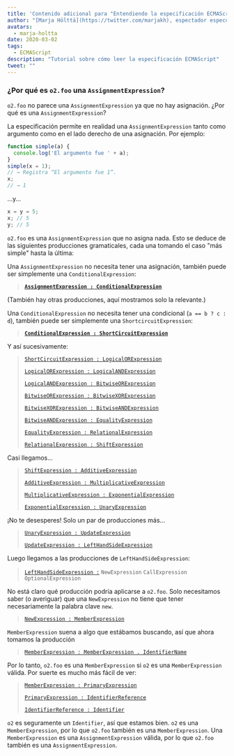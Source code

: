 ```yaml
---
title: 'Contenido adicional para "Entendiendo la especificación ECMAScript, parte 2"'
author: "[Marja Hölttä](https://twitter.com/marjakh), espectador especulativo de especificaciones"
avatars:
  - marja-holtta
date: 2020-03-02
tags:
  - ECMAScript
description: "Tutorial sobre cómo leer la especificación ECMAScript"
tweet: ""
---
```


### ¿Por qué es `o2.foo` una `AssignmentExpression`?

`o2.foo` no parece una `AssignmentExpression` ya que no hay asignación. ¿Por qué es una `AssignmentExpression`?

La especificación permite en realidad una `AssignmentExpression` tanto como argumento como en el lado derecho de una asignación. Por ejemplo:

```js
function simple(a) {
  console.log('El argumento fue ' + a);
}
simple(x = 1);
// → Registra “El argumento fue 1”.
x;
// → 1
```

…y…

```js
x = y = 5;
x; // 5
y; // 5
```

`o2.foo` es una `AssignmentExpression` que no asigna nada. Esto se deduce de las siguientes producciones gramaticales, cada una tomando el caso "más simple" hasta la última:

Una `AssignmentExpression` no necesita tener una asignación, también puede ser simplemente una `ConditionalExpression`:

> **[`AssignmentExpression : ConditionalExpression`](https://tc39.es/ecma262/#sec-assignment-operators)**

(También hay otras producciones, aquí mostramos solo la relevante.)

Una `ConditionalExpression` no necesita tener una condicional (`a == b ? c : d`), también puede ser simplemente una `ShortcircuitExpression`:

> **[`ConditionalExpression : ShortCircuitExpression`](https://tc39.es/ecma262/#sec-conditional-operator)**

Y así sucesivamente:

> [`ShortCircuitExpression : LogicalORExpression`](https://tc39.es/ecma262/#prod-ShortCircuitExpression)
>
> [`LogicalORExpression : LogicalANDExpression`](https://tc39.es/ecma262/#prod-LogicalORExpression)
>
> [`LogicalANDExpression : BitwiseORExpression`](https://tc39.es/ecma262/#prod-LogicalANDExpression)
>
> [`BitwiseORExpression : BitwiseXORExpression`](https://tc39.es/ecma262/#prod-BitwiseORExpression)
>
> [`BitwiseXORExpression : BitwiseANDExpression`](https://tc39.es/ecma262/#prod-BitwiseXORExpression)
>
> [`BitwiseANDExpression : EqualityExpression`](https://tc39.es/ecma262/#prod-BitwiseANDExpression)
>
> [`EqualityExpression : RelationalExpression`](https://tc39.es/ecma262/#sec-equality-operators)
>
> [`RelationalExpression : ShiftExpression`](https://tc39.es/ecma262/#prod-RelationalExpression)

<!--truncate-->
Casi llegamos…

> [`ShiftExpression : AdditiveExpression`](https://tc39.es/ecma262/#prod-ShiftExpression)
>
> [`AdditiveExpression : MultiplicativeExpression`](https://tc39.es/ecma262/#prod-AdditiveExpression)
>
> [`MultiplicativeExpression : ExponentialExpression`](https://tc39.es/ecma262/#prod-MultiplicativeExpression)
>
> [`ExponentialExpression : UnaryExpression`](https://tc39.es/ecma262/#prod-ExponentiationExpression)

¡No te desesperes! Solo un par de producciones más…

> [`UnaryExpression : UpdateExpression`](https://tc39.es/ecma262/#prod-UnaryExpression)
>
> [`UpdateExpression : LeftHandSideExpression`](https://tc39.es/ecma262/#prod-UpdateExpression)

Luego llegamos a las producciones de `LeftHandSideExpression`:

> [`LeftHandSideExpression :`](https://tc39.es/ecma262/#prod-LeftHandSideExpression)
> `NewExpression`
> `CallExpression`
> `OptionalExpression`

No está claro qué producción podría aplicarse a `o2.foo`. Solo necesitamos saber (o averiguar) que una `NewExpression` no tiene que tener necesariamente la palabra clave `new`.

> [`NewExpression : MemberExpression`](https://tc39.es/ecma262/#prod-NewExpression)

`MemberExpression` suena a algo que estábamos buscando, así que ahora tomamos la producción

> [`MemberExpression : MemberExpression . IdentifierName`](https://tc39.es/ecma262/#prod-MemberExpression)

Por lo tanto, `o2.foo` es una `MemberExpression` si `o2` es una `MemberExpression` válida. Por suerte es mucho más fácil de ver:

> [`MemberExpression : PrimaryExpression`](https://tc39.es/ecma262/#prod-MemberExpression)
>
> [`PrimaryExpression : IdentifierReference`](https://tc39.es/ecma262/#prod-PrimaryExpression)
>
> [`IdentifierReference : Identifier`](https://tc39.es/ecma262/#prod-IdentifierReference)

`o2` es seguramente un `Identifier`, así que estamos bien. `o2` es una `MemberExpression`, por lo que `o2.foo` también es una `MemberExpression`. Una `MemberExpression` es una `AssignmentExpression` válida, por lo que `o2.foo` también es una `AssignmentExpression`.
